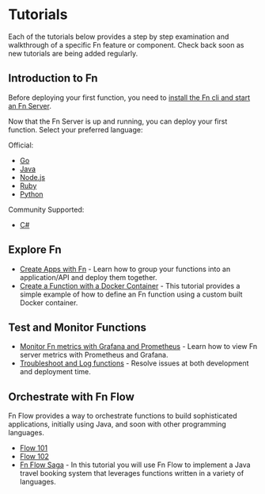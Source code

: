 # Tutorials

Each of the tutorials below provides a step by step examination and walkthrough of a specific Fn feature or component.  Check back soon as new tutorials are being added regularly.

## Introduction to Fn
Before deploying your first function, you need to [install the Fn cli and start an Fn Server](install/README.md).

Now that the Fn Server is up and running, you can deploy your first function. Select your preferred language:

Official:

* [Go](Introduction/README.md)
* [Java](JavaFDKIntroduction//README.md)
* [Node.js](node/intro/README.md)
* [Ruby](ruby/intro/README.md)
* [Python](python/intro/README.md)

Community Supported:

* [C#](csharp/intro/README.md)

## Explore Fn
* [Create Apps with Fn](Apps/README.md) - Learn how to group your functions into an application/API and deploy them together.
* [Create a Function with a Docker Container](ContainerAsFunction/README.md) - This tutorial provides a simple example of how to define an Fn function using a custom built Docker container.

## Test and Monitor Functions

* [Monitor Fn metrics with Grafana and Prometheus](grafana/README.md) - Learn how to view Fn server metrics with Prometheus and Grafana.
* [Troubleshoot and Log functions](Troubleshooting/README.md) - Resolve issues at both development and deployment time.

## Orchestrate with Fn Flow

Fn Flow provides a way to orchestrate functions to build sophisticated applications, initially using Java, and soon with other programming languages.

* [Flow 101](Flow101/README.md)
* [Flow 102](Flow102/README.md)
* [Fn Flow Saga](FlowSaga/README.md) - In this tutorial you will use Fn Flow to implement a Java travel booking system that leverages functions written in a variety of languages.
